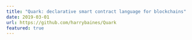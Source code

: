 ```yaml
---
title: "Quark: declarative smart contract language for blockchains"
date: 2019-03-01
url: https://github.com/harrybaines/Quark
featured: true
---
```

